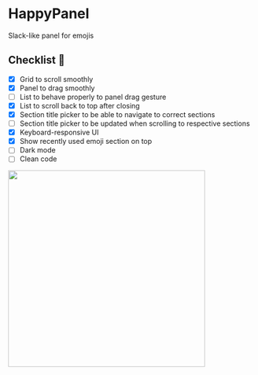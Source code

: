 # HappyPanel
Slack-like panel for emojis

## Checklist 🎯

- [x] Grid to scroll smoothly
- [x] Panel to drag smoothly
- [ ] List to behave properly to panel drag gesture
- [x] List to scroll back to top after closing
- [x] Section title picker to be able to navigate to correct sections
- [ ] Section title picker to be updated when scrolling to respective sections
- [x] Keyboard-responsive UI
- [x] Show recently used emoji section on top
- [ ] Dark mode
- [ ] Clean code

<img src="https://github.com/itsmeichigo/HappyPanel/blob/master/screenshot.png?raw=true" width=400>

